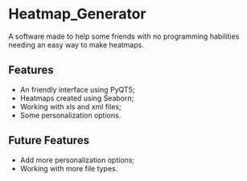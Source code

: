# Heatmap_Generator
A software made to help some friends with no programming habilities needing an easy way to make heatmaps.

## Features
- An friendly interface using PyQT5;
- Heatmaps created using Seaborn;
- Working with xls and xml files;
- Some personalization options.

## Future Features
- Add more personalization options;
- Working with more file types.
